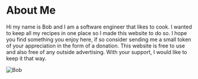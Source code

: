 # About Me
Hi my name is Bob and I am a software engineer that likes to cook. I wanted to keep all my recipes in one place so I made this website to do so. I hope you find something you enjoy here, if so consider sending me a small token of your appreciation in the form of a donation. This website is free to use and also free of any outside advertising. With your support, I would like to keep it that way.

![Bob](Bob.jpg)

<kofi/>
